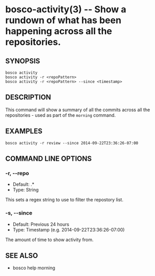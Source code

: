 bosco-activity(3) -- Show a rundown of what has been happening across all the repositories.
==============================================

## SYNOPSIS

    bosco activity
    bosco activity -r <repoPattern>
    bosco activity -r <repoPattern> --since <timestamp>

## DESCRIPTION

This command will show a summary of all the commits across all the repositories - used as part of the `morning` command.

## EXAMPLES

    bosco activity -r review --since 2014-09-22T23:36:26-07:00

## COMMAND LINE OPTIONS

### -r, --repo

* Default: .*
* Type: String

This sets a regex string to use to filter the repostory list.

### -s, --since

* Default: Previous 24 hours
* Type: Timestamp (e.g. 2014-09-22T23:36:26-07:00)

The amount of time to show activity from.

## SEE ALSO

* bosco help morning
